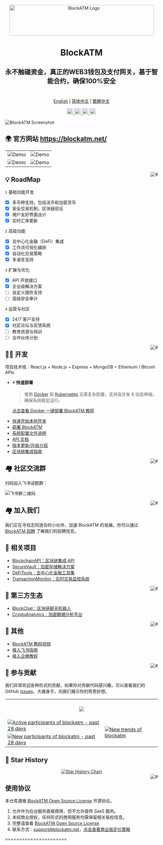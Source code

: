 <div align="center">

<a href="https://blockatm.net/"><img src="https://blockatm.net/assets/images/resources/logo-dark.png" width="477" height="101" alt="BlockATM Logo"></a>

# BlockATM
## 永不触碰资金，真正的WEB3钱包及支付网关，基于智能合约，确保100%安全</br></br>

<p align="center">
  <a href="./README_en.md">English</a> |
  <a href="./README.md">简体中文</a> |
  <a href="./README_ja.md">繁體中文</a>
</p>


</div>

<p align="center">
  <a href="https://blockatm.net/">
    <img height="21" src="https://img.shields.io/badge/在线使用-d4eaf7?style=flat-square&logo=spoj&logoColor=7d09f1" alt="cloud">
  </a>
  <a href="https://doc.blockatm.net/docs/intro">
    <img height="21" src="https://img.shields.io/badge/相关文档-7d09f1?style=flat-square" alt="document">
  </a>
  <a href="https://doc.blockatm.net/docs/development">
    <img height="21" src="https://img.shields.io/badge/本地开发-%23d4eaf7?style=flat-square&logo=xcode&logoColor=7d09f1" alt="development">
  </a>
  <a href="/#-%E7%9B%B8%E5%85%B3%E9%A1%B9%E7%9B%AE">
    <img height="21" src="https://img.shields.io/badge/相关项目-7d09f1?style=flat-square" alt="project">
  </a>
</p>

![BlockATM Screenshot](https://github.com/labring/FastGPT/assets/15308462/7d3a38df-eb0e-4388-9250-2409bd33f6d4)


## 🌍 官方网站 https://blockatm.net/


|                                    |                                    |
| ---------------------------------- | ---------------------------------- |
| ![Demo](./.github/imgs/intro1.png) | ![Demo](./.github/imgs/intro2.png) |
| ![Demo](./.github/imgs/intro3.png) | ![Demo](./.github/imgs/intro4.png) |

<a href="#readme">
    <img src="https://img.shields.io/badge/-返回顶部-7d09f1.svg" alt="#" align="right">
</a>

## 💡 RoadMap

`1` 基础功能开发
   - [x] 多币种支持，包括法币和加密货币
   - [x] 安全交易机制，区块链验证
   - [x] 用户友好界面设计
   - [x] 实时汇率更新

`2` 高级功能
   - [x] 去中心化金融（DeFi）集成
   - [x] 工作流可视化编排
   - [x] 自动化交易策略
   - [x] 多语言支持

`3` 扩展与优化
   - [x] API 开放接口
   - [x] 企业级解决方案
   - [ ] 自定义插件支持
   - [ ] 高级安全审计

`4` 运营与社区
   - [x] 24/7 客户支持
   - [x] 社区论坛与反馈系统
   - [ ] 教育资源与培训
   - [ ] 合作伙伴计划

<a href="#readme">
    <img src="https://img.shields.io/badge/-返回顶部-7d09f1.svg" alt="#" align="right">
</a>

## 👨‍💻 开发

项目技术栈：React.js + Node.js + Express + MongoDB + Ethereum / Bitcoin APIs

- **⚡ 快速部署**

  > 使用 [Docker](https://www.docker.com/) 和 [Kubernetes](https://kubernetes.io/) 无需复杂配置，支持高并发 & 动态伸缩，确保系统稳定运行。

  [点击查看 Docker 一键部署 BlockATM 教程](https://doc.blockatm.net/docs/development/docker/)

* [快速开始本地开发](https://doc.blockatm.net/docs/development/intro/)
* [部署 BlockATM](https://doc.blockatm.net/docs/development/deploy/)
* [系统配置文件说明](https://doc.blockatm.net/docs/development/configuration/)
* [API 文档](https://doc.blockatm.net/docs/development/api/)
* [版本更新/升级介绍](https://doc.blockatm.net/docs/development/upgrading/)
* [区块链集成指南](https://doc.blockatm.net/docs/development/blockchain-integration/)

<a href="#readme">
    <img src="https://img.shields.io/badge/-返回顶部-7d09f1.svg" alt="#" align="right">
</a>

## 🏘️ 社区交流群

扫码加入飞书话题群：

![飞书群二维码](https://oss.blockatm.net/imgs/feishu_group.png)

<a href="#readme">
    <img src="https://img.shields.io/badge/-返回顶部-7d09f1.svg" alt="#" align="right">
</a>

## 🏘️ 加入我们

我们正在寻找志同道合的小伙伴，加速 BlockATM 的发展。你可以通过 [BlockATM 招聘](https://blockatm.net/careers) 了解我们的招聘信息。

## 💪 相关项目

- [BlockchainAPI：区块链集成 API](https://github.com/blockatm/BlockchainAPI)
- [SecureVault：加密存储解决方案](https://github.com/blockatm/SecureVault)
- [DeFiTools：去中心化金融工具集](https://github.com/blockatm/DeFiTools)
- [TransactionMonitor：实时交易监控系统](https://github.com/blockatm/TransactionMonitor)

<a href="#readme">
    <img src="https://img.shields.io/badge/-返回顶部-7d09f1.svg" alt="#" align="right">
</a>

## 🌿 第三方生态

- [BlockChat：区块链聊天机器人](https://github.com/blockatm/BlockChat)
- [CryptoAnalytics：加密数据分析平台](https://github.com/blockatm/CryptoAnalytics)

<a href="#readme">
    <img src="https://img.shields.io/badge/-返回顶部-7d09f1.svg" alt="#" align="right">
</a>

## 👀 其他

- [BlockATM 教程视频](https://www.bilibili.com/video/BVxxxxxxx)
- [接入飞书指南](https://www.bilibili.com/video/BVxxxxxxx)
- [接入企微教程](https://www.bilibili.com/video/BVxxxxxxx)

<a href="#readme">
    <img src="https://img.shields.io/badge/-返回顶部-7d09f1.svg" alt="#" align="right">
</a>

## 🤝 参与贡献

我们非常欢迎各种形式的贡献。如果你对贡献代码感兴趣，可以查看我们的 GitHub [Issues](https://github.com/blockatm/BlockATM/issues?q=is%3Aissue+is%3Aopen+sort%3Aupdated-desc)，大展身手，向我们展示你的奇思妙想。

<a href="https://github.com/blockatm/BlockATM/graphs/contributors" target="_blank">
  <table>
    <tr>
      <th colspan="2">
        <br><img src="https://contrib.rocks/image?repo=blockatm/BlockATM"><br><br>
      </th>
    </tr>
    <tr>
      <td>
        <picture>
          <source media="(prefers-color-scheme: dark)" srcset="https://next.ossinsight.io/widgets/official/compose-org-active-contributors/thumbnail.png?activity=active&period=past_28_days&owner_id=123456789&repo_ids=987654321&image_size=2x3&color_scheme=dark">
          <img alt="Active participants of blockatm - past 28 days" src="https://next.ossinsight.io/widgets/official/compose-org-active-contributors/thumbnail.png?activity=active&period=past_28_days&owner_id=123456789&repo_ids=987654321&image_size=2x3&color_scheme=light">
        </picture>
      </td>
      <td rowspan="2">
        <picture>
          <source media="(prefers-color-scheme: dark)" srcset="https://next.ossinsight.io/widgets/official/compose-org-participants-growth/thumbnail.png?activity=new&period=past_28_days&owner_id=123456789&repo_ids=987654321&image_size=4x7&color_scheme=dark">
          <img alt="New trends of blockatm" src="https://next.ossinsight.io/widgets/official/compose-org-participants-growth/thumbnail.png?activity=new&period=past_28_days&owner_id=123456789&repo_ids=987654321&image_size=4x7&color_scheme=light">
        </picture>
      </td>
    </tr>
    <tr>
      <td>
        <picture>
          <source media="(prefers-color-scheme: dark)" srcset="https://next.ossinsight.io/widgets/official/compose-org-active-contributors/thumbnail.png?activity=new&period=past_28_days&owner_id=123456789&repo_ids=987654321&image_size=2x3&color_scheme=dark">
          <img alt="New participants of blockatm - past 28 days" src="https://next.ossinsight.io/widgets/official/compose-org-active-contributors/thumbnail.png?activity=new&period=past_28_days&owner_id=123456789&repo_ids=987654321&image_size=2x3&color_scheme=light">
        </picture>
      </td>
    </tr>
  </table>
</a>

## 🌟 Star History

<a href="https://github.com/blockatm/BlockATM/stargazers" target="_blank" style="display: block" align="center">
  <picture>
    <source media="(prefers-color-scheme: dark)" srcset="https://api.star-history.com/svg?repos=blockatm/BlockATM&type=Date&theme=dark" />
    <source media="(prefers-color-scheme: light)" srcset="https://api.star-history.com/svg?repos=blockatm/BlockATM&type=Date" />
    <img alt="Star History Chart" src="https://api.star-history.com/svg?repos=blockatm/BlockATM&type=Date" />
  </picture>
</a>

<a href="#readme">
    <img src="https://img.shields.io/badge/-返回顶部-7d09f1.svg" alt="#" align="right">
</a>

## 使用协议

本仓库遵循 [BlockATM Open Source License](./LICENSE) 开源协议。

1. 允许作为后台服务直接商用，但不允许提供 SaaS 服务。
2. 未经商业授权，任何形式的商用服务均需保留相关版权信息。
3. 完整请查看 [BlockATM Open Source License](./LICENSE)
4. 联系方式：support@blockatm.net，[点击查看商业版定价策略](https://doc.blockatm.net/docs/commercial)

======================
